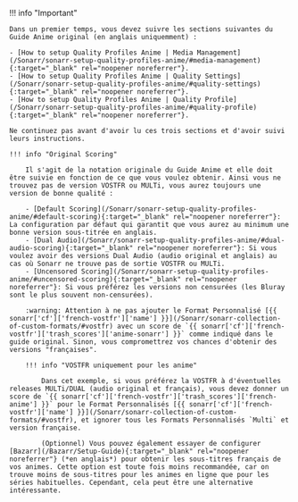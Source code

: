 !!! info "Important"

    Dans un premier temps, vous devez suivre les sections suivantes du Guide Anime original (en anglais uniquemment) :

    - [How to setup Quality Profiles Anime | Media Management](/Sonarr/sonarr-setup-quality-profiles-anime/#media-management){:target="_blank" rel="noopener noreferrer"}.
    - [How to setup Quality Profiles Anime | Quality Settings](/Sonarr/sonarr-setup-quality-profiles-anime/#quality-settings){:target="_blank" rel="noopener noreferrer"}.
    - [How to setup Quality Profiles Anime | Quality Profile](/Sonarr/sonarr-setup-quality-profiles-anime/#quality-profile){:target="_blank" rel="noopener noreferrer"}.

    Ne continuez pas avant d'avoir lu ces trois sections et d'avoir suivi leurs instructions.

    !!! info "Original Scoring"

        Il s'agit de la notation originale du Guide Anime et elle doit être suivie en fonction de ce que vous voulez obtenir. Ainsi vous ne trouvez pas de version VOSTFR ou MULTi, vous aurez toujours une version de bonne qualité :

        - [Default Scoring](/Sonarr/sonarr-setup-quality-profiles-anime/#default-scoring){:target="_blank" rel="noopener noreferrer"}: La configuration par défaut qui garantit que vous aurez au minimum une bonne version sous-titrée en anglais.
        - [Dual Audio](/Sonarr/sonarr-setup-quality-profiles-anime/#dual-audio-scoring){:target="_blank" rel="noopener noreferrer"}: Si vous voulez avoir des versions Dual Audio (audio original et anglais) au cas où Sonarr ne trouve pas de sortie VOSTFR ou MULTi.
        - [Uncensored Scoring](/Sonarr/sonarr-setup-quality-profiles-anime/#uncensored-scoring){:target="_blank" rel="noopener noreferrer"}: Si vous préférez les versions non censurées (les Bluray sont le plus souvent non-censurées).

        :warning: Attention à ne pas ajouter le Format Personnalisé [{{ sonarr['cf']['french-vostfr']['name'] }}](/Sonarr/sonarr-collection-of-custom-formats/#vostfr) avec un score de `{{ sonarr['cf']['french-vostfr']['trash_scores']['anime-sonarr'] }}` comme indiqué dans le guide original. Sinon, vous compromettrez vos chances d'obtenir des versions "françaises".

        !!! info "VOSTFR uniquement pour les anime"

            Dans cet exemple, si vous préférez la VOSTFR à d'éventuelles releases MULTi/DUAL (audio original et français), vous devez donner un score de `{{ sonarr['cf']['french-vostfr']['trash_scores']['french-anime'] }}` pour le Format Personnalisés [{{ sonarr['cf']['french-vostfr']['name'] }}](/Sonarr/sonarr-collection-of-custom-formats/#vostfr), et ignorer tous les Formats Personnalisés `Multi` et version française.

            (Optionnel) Vous pouvez également essayer de configurer [Bazarr](/Bazarr/Setup-Guide){:target="_blank" rel="noopener noreferrer"} (*en anglais*) pour obtenir les sous-titres français de vos animes. Cette option est toute fois moins recommandée, car on trouve moins de sous-titres pour les animes en ligne que pour les séries habituelles. Cependant, cela peut être une alternative intéressante.
